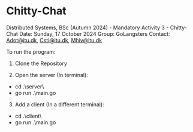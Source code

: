# Chitty-Chat
Distributed Systems, BSc (Autumn 2024) - Mandatory Activity 3 - Chitty-Chat
Date: Sunday, 17 October 2024
Group: GoLangsters
Contact: Adot@itu.dk, Csti@itu.dk, Mhiv@itu.dk

To run the program:
1. Clone the Repository

2. Open the server (In terminal):
- cd .\server\
- go run .\main.go

3. Add a client (In a different terminal):
- cd .\client\
- go run .\main.go